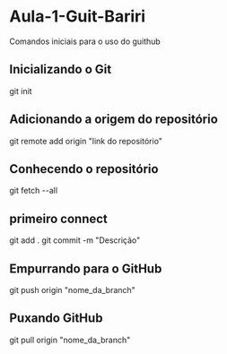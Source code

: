# Aula-1-Guit-Bariri
Comandos iniciais para o uso do guithub

## Inicializando o Git
git init

## Adicionando a origem do repositório
git remote add origin "link do repositório"

## Conhecendo o repositório
git fetch --all

## primeiro connect
git add .
git commit -m "Descrição"

## Empurrando para o GitHub
git push origin "nome_da_branch"

## Puxando GitHub
git pull origin "nome_da_branch"

